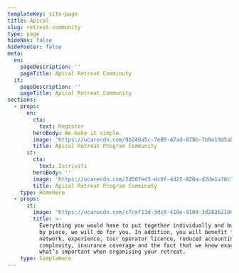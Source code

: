 ```yaml
---
templateKey: site-page
title: Apical
slug: retreat-community
type: page
hideNav: false
hideFooter: false
meta:
  en:
    pageDescription: ''
    pageTitle: Apical Retreat Comminuty
  it:
    pageDescription: ''
    pageTitle: Apical Retreat Community
sections:
  - props:
      en:
        cta:
          text: Register
        heroBody: We make it simple.
        image: 'https://ucarecdn.com/9b246a5c-7e86-47ad-878b-7b9e19d5ab06/'
        title: Apical Retreat Program Community
      it:
        cta:
          text: Iscriviti
        heroBody: ''
        image: 'https://ucarecdn.com/2d507ed3-dc0f-4d22-826a-d2de1a70c70c/'
        title: Apical Retreat Program Comminuty
    type: HomeHero
  - props:
      it:
        image: 'https://ucarecdn.com/c7cef11d-3dc8-410e-910d-3d28262180a3/'
        title: >-
          Everything you would have to put together individually and book piece
          by piece, we will do for you. In addition, you will benefit from our
          network, experience, tour operator licence, reduced accounting
          complexity, insurance coverage and the fact that we know exactly
          what’s important when organising your retreat.
    type: SimpleHero
---
```


